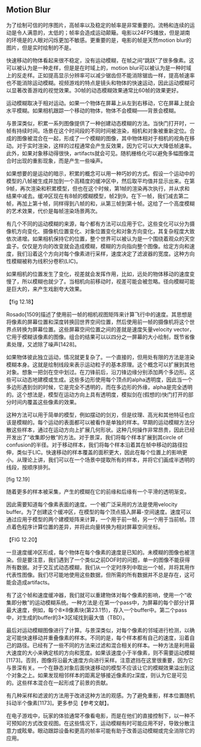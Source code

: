 ## Motion Blur

为了绘制可信的时序图片，高帧率以及稳定的帧率是非常重要的。流畅和连续的运动是令人满意的，太低的；帧率会造成运动颠簸。电影以24FPS播放，但是湖南的环境是的人眼对闪烁更加不敏感。更重要的是，电影的帧是天然motion blur的图片，但是实时绘制的不是。

快速移动的物体看起来很不稳定，没有运动模糊，在帧之间“跳跃”了很多像素。这可以被认为是一种走样，但是是在时域上的，motion blur可以被认为是一种时域上的反走样。正如提高显示分辨率可以减少锯齿但不能消除锯齿一样，提高帧速率也不能消除运动模糊。视频游戏的特点是镜头和物体的快速运动，因此运动模糊可以显著改善游戏的视觉效果。30帧的动态模糊效果通常比60帧的效果更好。

运动模糊取决于相对运动。如果一个物体在屏幕上从左到右移动，它在屏幕上就会水平模糊。如果相机跟踪一个移动的物体，物体不会模糊——背景会模糊。

与景深类似，积累一系列图像提供了一种创建动态模糊的方法。当快门打开时，一帧有持续时间。场景在这个时间段的不同时间被渲染，相机和对象被重新定位。合成的图像被混合在一起，形成了一个模糊的图像，其中物体相对于相机的视角在移动。对于实时渲染，这样的过程通常会产生反效果，因为它可以大大降低帧速率。此外，如果对象移动得很快，artifacts就会可见。随机栅格化可以避免多幅图像混合时出现的重影现象，而是产生一些噪声。

如果想要的是运动的暗示，积累的概念可以用一种巧妙的方式。假设一个运动中的模型的八帧被生成并加到一个高精度的缓冲区中，然后取平均值并显示出来。在第9帧，再次渲染和积累模型，但也在这个时候，第1帧的渲染再次执行，并从求和结果中减去。缓冲区现在有8帧的模糊模型，帧2到9。在下一帧，我们减去第二帧，再加上第十帧，同样得到八帧的和，从第三帧到第十帧。这给了一个高度模糊的艺术效果，代价是每帧渲染场景两次。

有几个不同的运动模糊的来源，每个都有方法可以应用于它。这些变化可以分为摄像机方向变化、摄像机位置变化、对象位置变化和对象方向变化，其复杂程度大致依次递增。如果相机保持它的位置，整个世界可以被认为是一个围绕着观众的天空盒子。仅仅是方向的改变就会造成模糊，模糊的方向指向整个图像。给定方向和速度，我们沿着这个方向对每个像素进行采样，速度决定了滤波器的宽度。这种方向性模糊被称为线积分卷积(LIC)。

如果相机的位置发生了变化，视差就会发挥作用，比如，远处的物体移动的速度变慢了，所以模糊也就少了。当相机向前移动时，视差可能会被忽略。径向模糊可能是巨大的，来产生戏剧夸大效果。

【fig 12.18】

Rosado[1509]描述了使用前一帧的相机视图矩阵来计算飞行中的速度。其思想是将像素的屏幕位置和深度转换回世界空间位置，然后使用前一帧的摄像机将这个世界点转换为屏幕位置。这些屏幕空间位置之间的差就是速度矢量velocity vector，它用于模糊该像素的图像。组合的结果可以以四分之一屏幕的大小绘制，既节省像素处理，又滤除了噪声[1428]。

如果物体彼此独立运动，情况就更复杂了。一个直接的，但用处有限的方法是渲染模糊本身。这就是绘制线段来表示运动粒子的基本原理。这个概念可以扩展到其他对象。想象一把剑在空中划过。在刀锋前后，沿刀锋边缘分别添加两个多边形。这些可以动态地建模或生成。这些多边形使用每个顶点的alpha透明度，因此当一个多边形遇到剑的时候，它是完全不透明的，而在多边形的外缘，alpha是完全透明的。这个想法是，模型在运动方向上具有透明度，模拟剑在(假想的)快门打开的部分时间内覆盖这些像素的效果。

这种方法可以用于简单的模型，例如摆动的剑刃，但是纹理、高光和其他特征也应该是模糊的。每个运动的表面都可以被看作是单独的样本。早期的运动模糊方法分散这些样本，通过在运动方向上扩展几何形状。这种几何操作非常昂贵，因此已经开发出了“收集即分散”的方法。对于景深，我们将每个样本扩展到其circle of confusion的半径。对于移动样本，我们将每个样本沿着其在帧中移动的路径拉伸，类似于LIC。快速移动的样本覆盖的面积更大，因此在每个位置上的影响更小。从理论上讲，我们可以在一个场景中提取所有的样本，并将它们画成半透明的线段，按顺序排列。

[fig 12.19]

随着更多的样本被采集，产生的模糊在它的前缘和后缘有一个平滑的透明渐变。

因此需要知道每个像素表面的速度。一个被广泛采用的方法是使用velocity buffer。为了创建这个缓冲区，在模型的每个顶点插入屏幕-空间速度。速度可以通过应用于模型的两个建模矩阵来计算，一个用于前一帧，另一个用于当前帧。顶点着色程序计算位置的差异，并将此向量转换为相对屏幕空间坐标。

【FIG 12.20】

一旦速度缓冲区形成，每个物体在每个像素的速度是已知的。未模糊的图像也被渲染。但是要注意，我们遇到了一个类似之前DOF时的问题，单一的图像不能获得所有数据。对于交互式动态模糊，我们从一个定时序列中取出一个帧，并将其用作代表性图像。我们尽可能地使用这些数据，但所需的所有数据并不总是存在，这可能会造成artifacts。

有了这个帧和速度缓冲器，我们就可以重建物体对每个像素的影响，使用一个“收集即分散”的运动模糊系统。一种方法是:在第一个pass中，为屏幕的每个部分计算最大速度，例如，每个8×8像素块(第23.1节)，存入一个buffer中。第二个pass中，对生成的buffer的3*3区域找到最大值（TBD）。

最后对运动模糊图像进行了计算。与景深类似，对每个像素的邻域进行检测，以确定可能快速移动并重叠像素的样本。不同的是，每个样本都有自己的速度，沿着自己的路径。已经有了一些不同的方法来过滤和混合相关的样本。一种方法是利用最大速度的大小来确定核的方向和宽度。如果该速度小于半像素，则不需要运动模糊[1173]。否则，图像将沿最大速度方向进行采样。注意遮挡在这里很重要，因为它与景深有关。一个在静态对象后面快速移动的模型不应该让它的模糊效果溢出到这个对象之上。如果发现相邻样本的距离足够接近像素的z深度，则认为它是可见的。这些样本混合在一起形成了前景的贡献。

有几种采样和滤波的方法用于改进这种方法的观感。为了避免重影，样本位置随机抖动半个像素[1173]。更多参见【参考文献】。


在电子游戏中，玩家的体验通常不像看电影，而是在他们的直接控制下，以一种不可预知的方式改变视图。在这些情况下，运动模糊有时可能应用不好，导致分散注意力或眩晕。眼动跟踪设备和更高的帧率可能有助于改善运动模糊或完全消除它的应用。

